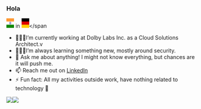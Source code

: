 ### Hola 
<span class="flag-icon flag-icon-ind"><img src="https://raw.githubusercontent.com/alexsobolenko/flag-icons/master/flags/1x1/ind.svg" width="20" height="25"/></span> in <span class="flag-icon flag-icon-ind"><img src="https://raw.githubusercontent.com/alexsobolenko/flag-icons/master/flags/1x1/deu.svg" width="20" height="25"/></span


- 👨🏻‍💻I’m currently working at Dolby Labs Inc. as a Cloud Solutions Architect.v
- 🙇🏻‍♂️I’m always learning something new, mostly around security.
- 💬 Ask me about anything! I might not know everything, but chances are it will push me.
- 📫 Reach me out on [LinkedIn](https://www.linkedin.com/in/chaudharyvineet9/)
- ⚡ Fun fact: All my activities outside work, have nothing related to technology 🤣

<div>
  <div>
    <img align="left" src="https://github-readme-stats.vercel.app/api?username=chaudharyvineet&show_icons=true&theme=dracula&count_private=true" />
  </div>
  <div>
    <img align="left" src="https://github-readme-stats.vercel.app/api/top-langs/?username=chaudharyvineet&layout=compact&theme=dracula&count_private=true" />
  </div>
</div>
